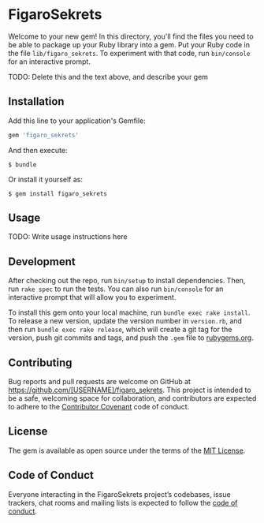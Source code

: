 # FigaroSekrets

Welcome to your new gem! In this directory, you'll find the files you need to be able to package up your Ruby library into a gem. Put your Ruby code in the file `lib/figaro_sekrets`. To experiment with that code, run `bin/console` for an interactive prompt.

TODO: Delete this and the text above, and describe your gem

## Installation

Add this line to your application's Gemfile:

```ruby
gem 'figaro_sekrets'
```

And then execute:

    $ bundle

Or install it yourself as:

    $ gem install figaro_sekrets

## Usage

TODO: Write usage instructions here

## Development

After checking out the repo, run `bin/setup` to install dependencies. Then, run `rake spec` to run the tests. You can also run `bin/console` for an interactive prompt that will allow you to experiment.

To install this gem onto your local machine, run `bundle exec rake install`. To release a new version, update the version number in `version.rb`, and then run `bundle exec rake release`, which will create a git tag for the version, push git commits and tags, and push the `.gem` file to [rubygems.org](https://rubygems.org).

## Contributing

Bug reports and pull requests are welcome on GitHub at https://github.com/[USERNAME]/figaro_sekrets. This project is intended to be a safe, welcoming space for collaboration, and contributors are expected to adhere to the [Contributor Covenant](http://contributor-covenant.org) code of conduct.

## License

The gem is available as open source under the terms of the [MIT License](http://opensource.org/licenses/MIT).

## Code of Conduct

Everyone interacting in the FigaroSekrets project’s codebases, issue trackers, chat rooms and mailing lists is expected to follow the [code of conduct](https://github.com/[USERNAME]/figaro_sekrets/blob/master/CODE_OF_CONDUCT.md).
